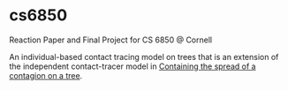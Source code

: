# cs6850
Reaction Paper and Final Project for CS 6850 @ Cornell

An individual-based contact tracing model on trees that is an extension of the independent contact-tracer model in [Containing the spread of a contagion on a tree](https://arxiv.org/abs/2210.13247).
